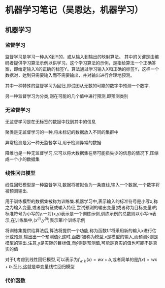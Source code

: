 # 机器学习笔记（吴恩达，机器学习）

## 机器学习

### 监督学习

监督学习是学习一种从X到Y的，或从输入到输出的映射算法。 其中的关键是由编码者提供学习算法示例以供学习。这个学习算法的示例，是指给算法一个正确答案，即给定输入X的正确的标签Y。算法通过学习输入X和正确的标签Y，这样一个数据对，达到只需要输入而不需要输出，并对输出进行合理地预测。

其中一种特殊的监督学习为回归,即试图从无数的可能的数字中预测一个数字.

另一种监督学习为分类,则在可能的几个值中进行预测,即预测类别

### 无监督学习

无监督学习是在无标签的数据中找到其中的信息

聚类是无监督学习的一种,将未标记的数据放入不同的集群中

异常检测是另一种无监督学习,用于检测异常的数据

降维也是一种无监督学习,它可以将大数据集在尽可能损失少的信息的情况下,压缩成一个小的数据集

### 线性回归模型

线性回归模型是一种监督学习,数据将被拟合为一条直线,输入一个数据,一个数字将被预测输出.

用于训练模型的数据集被称为训练集.机器学习中,表示输入的标准符号是小写x,称之为输入变量,或者是特征或输入特征,尝试预测的输出变量(或者称为目标变量)的标准符号为小写的y.一对(x,y)表示是一个训练示例,训练示例的总数则以小写m表示,在训练集中,($x^{(i)}$,$y^{(i)}$)表示第i个训练示例

将训练集提供给算法后,算法将提供一个功能,称为函数f.f将采用新的输入x进行估计或预测,输出出一个预测值$\hat{y}$,这时,函数f被称为模型,x是模型的输入,而预测$\hat{y}$则是模型的输出.注意,y是实际的目标值,而$\hat{y}$则是预测值,可能是真实的值也可能不是真实的值

对于f,考虑到线性回归模型,可以表示为$f_{w,b}(x)=wx+b$,或者简单的是$f(x)=wx+b$.至此,这就是单变量线性回归模型

### 代价函数
